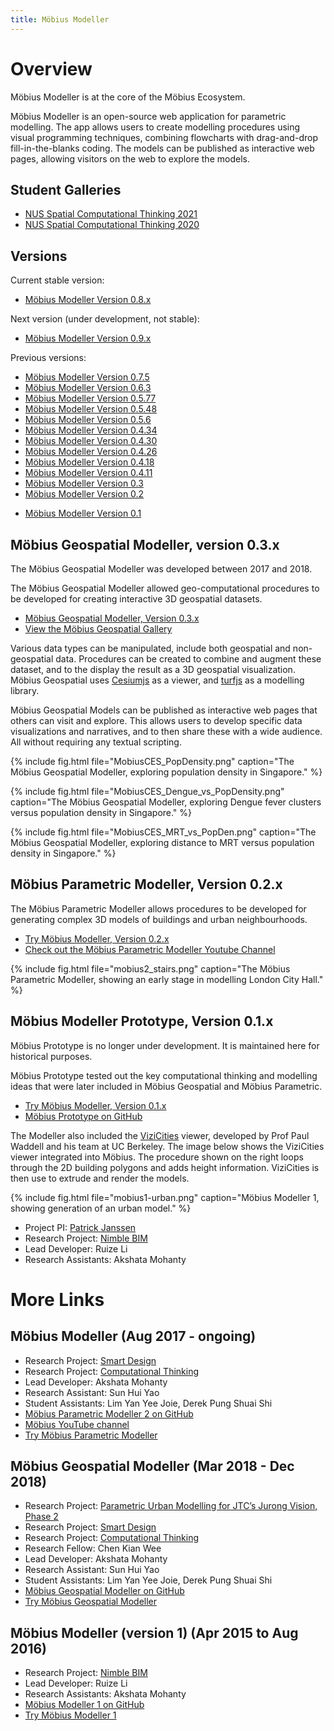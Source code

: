 ```yaml
---
title: Möbius Modeller
---
```

# Overview

Möbius Modeller is at the core of the Möbius Ecosystem. 

Möbius Modeller is an open-source web application for parametric modelling. The app allows users to
create modelling procedures using visual programming techniques, combining flowcharts with
drag-and-drop fill-in-the-blanks coding. The models can be published as interactive web pages,
allowing visitors on the web to explore the models.

## Student Galleries

* [NUS Spatial Computational Thinking 2021](https://design-automation-edu.github.io/AR2524-AY2021-Gallery/)
* [NUS Spatial Computational Thinking 2020](https://design-automation-edu.github.io/AR2524-AY2020-Gallery/)

## Versions

Current stable version:

* [Möbius Modeller Version 0.8.x](http://mobius-08.design-automation.net)

Next version (under development, not stable):

* [Möbius Modeller Version 0.9.x](http://mobius-09.design-automation.net)

Previous versions:

* [Möbius Modeller Version 0.7.5](https://design-automation.github.io/mobius-parametric-modeller-dev-0-7)
* [Möbius Modeller Version 0.6.3](https://design-automation.github.io/mobius-parametric-modeller-dev-0-6)
* [Möbius Modeller Version 0.5.77](https://design-automation.github.io/mobius-parametric-modeller-0-5-77)
* [Möbius Modeller Version 0.5.48](https://design-automation.github.io/mobius-parametric-modeller-0-5-48)
* [Möbius Modeller Version 0.5.6](https://design-automation.github.io/mobius-parametric-modeller-0-5-6)
* [Möbius Modeller Version 0.4.34](https://design-automation.github.io/mobius-parametric-modeller-0-4-34)
* [Möbius Modeller Version 0.4.30](https://design-automation.github.io/mobius-parametric-modeller-0-4-30)
* [Möbius Modeller Version 0.4.26](https://design-automation.github.io/mobius-parametric-modeller-0-4-26)
* [Möbius Modeller Version 0.4.18](https://design-automation.github.io/mobius-parametric-modeller-0-4-18)
* [Möbius Modeller Version 0.4.11](https://design-automation.github.io/mobius-parametric-modeller-0-4-11)
* [Möbius Modeller Version 0.3](https://design-automation.github.io/mobius-geospatial/gallery)
* [Möbius Modeller Version 0.2](https://design-automation.github.io/mobius-modeller)
- [Möbius Modeller Version 0.1](https://design-automation.github.io/mobius/)

## Möbius Geospatial Modeller, version 0.3.x

The Möbius Geospatial Modeller was developed between 2017 and 2018.

The Möbius Geospatial Modeller allowed geo-computational procedures to be developed for creating
interactive 3D geospatial datasets.

* [Möbius Geospatial Modeller, Version 0.3.x](https://design-automation.github.io/mobius-geospatial/editor)
* [View the Möbius Geospatial Gallery](https://design-automation.github.io/mobius-geospatial/gallery)

Various data types can be manipulated, include both geospatial and non-geospatial data. Procedures
can be created to combine and augment these dataset, and to the display the result as a 3D
geospatial visualization. Möbius Geospatial uses [Cesiumjs](https://cesiumjs.org/) as a viewer, and
[turfjs](http://turfjs.org/) as a modelling library. 

Möbius Geospatial Models can be published as interactive web pages that others can visit and
explore. This allows users to develop specific data visualizations and narratives, and to then share
these with a wide audience. All without requiring any textual scripting.

{% include fig.html file="MobiusCES_PopDensity.png" caption="The Möbius Geospatial Modeller,
exploring population density in Singapore." %}

{% include fig.html file="MobiusCES_Dengue_vs_PopDensity.png" caption="The Möbius Geospatial
Modeller, exploring Dengue fever clusters versus population density in Singapore." %}

{% include fig.html file="MobiusCES_MRT_vs_PopDen.png" caption="The Möbius Geospatial Modeller,
exploring distance to MRT versus population density in Singapore." %}

## Möbius Parametric Modeller, Version 0.2.x

The Möbius Parametric Modeller allows  procedures to be developed for generating complex 3D models
of buildings and urban neighbourhoods. 

* [Try Möbius Modeller, Version 0.2.x](https://design-automation.github.io/mobius-modeller)
* [Check out the Möbius Parametric Modeller Youtube Channel](https://www.youtube.com/channel/UCNJUnZ7erTrNWnZVjvgE59g)

{% include fig.html file="mobius2_stairs.png" caption="The Möbius Parametric Modeller, showing an
early stage in modelling London City Hall." %}

## Möbius Modeller Prototype, Version 0.1.x

Möbius Prototype is no longer under development. It is maintained here for historical purposes. 

Möbius Prototype tested out the key computational thinking and modelling ideas that were later
included in Möbius Geospatial and Möbius Parametric.

- [Try Möbius Modeller, Version 0.1.x](https://design-automation.github.io/mobius/)
- [Möbius Prototype on GitHub](https://github.com/design-automation/mobius)

The Modeller also included the [ViziCities](http://ww.vizicities.com/) viewer, developed by Prof
Paul Waddell and his team at UC Berkeley. The image below shows the ViziCities viewer integrated
into Möbius. The procedure shown on the right loops through the 2D building polygons and adds height
information. ViziCities is then use to extrude and render the models. 

{% include fig.html file="mobius1-urban.png" caption="Möbius Modeller 1, showing generation of an
urban model."  %}

- Project PI: [Patrick Janssen](http://patrick.janssen.name/)
- Research Project: [Nimble BIM](https://design-automation.net/projects/nimble_bim.html)
- Lead Developer: Ruize Li
- Research Assistants: Akshata Mohanty

# More Links

## Möbius Modeller (Aug 2017 - ongoing)
- Research Project: [Smart Design](https://design-automation.net/projects/smart_design.html)
- Research Project: [Computational Thinking](https://design-automation.net/projects/comp_think.html)
- Lead Developer: Akshata Mohanty
- Research Assistant: Sun Hui Yao
- Student Assistants: Lim Yan Yee Joie, Derek Pung Shuai Shi
- [Möbius Parametric Modeller 2 on GitHub](https://github.com/phtj/mobius-modeller)
- [Möbius YouTube channel](https://www.youtube.com/channel/UCNJUnZ7erTrNWnZVjvgE59g)
- [Try Möbius Parametric Modeller](https://design-automation.github.io/mobius-modeller/)

## Möbius Geospatial Modeller (Mar 2018 - Dec 2018)
- Research Project: [Parametric Urban Modelling for JTC’s Jurong Vision, Phase 2](https://design-automation.net/projects/jurong_vision_phase2.html)
- Research Project: [Smart Design](https://design-automation.net/projects/smart_design.html)
- Research Project: [Computational Thinking](https://design-automation.net/projects/comp_think.html)
- Research Fellow: Chen Kian Wee
- Lead Developer: Akshata Mohanty
- Research Assistant: Sun Hui Yao
- Student Assistants: Lim Yan Yee Joie, Derek Pung Shuai Shi
- [Möbius Geospatial Modeller on GitHub](https://github.com/design-automation/mobius-cesium)
- [Try Möbius Geospatial Modeller](https://design-automation.github.io/mobius-cesium/editor)

## Möbius Modeller (version 1) (Apr 2015 to Aug 2016)
- Research Project: [Nimble BIM](https://design-automation.net/projects/nimble_bim.html)
- Lead Developer: Ruize Li
- Research Assistants: Akshata Mohanty
- [Möbius Modeller 1 on GitHub](https://github.com/design-automation/mobius)
- [Try Möbius Modeller 1](https://design-automation.github.io/mobius/)


